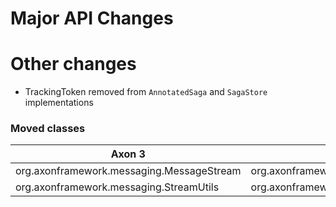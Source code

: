 Major API Changes
=================

Other changes
=============

* TrackingToken removed from `AnnotatedSaga` and `SagaStore` implementations

### Moved classes

|               Axon 3                      |                    Axon 4                      |
|-------------------------------------------|------------------------------------------------|
| org.axonframework.messaging.MessageStream | org.axonframework.common.stream.BlockingStream |
| org.axonframework.messaging.StreamUtils   | org.axonframework.common.stream.StreamUtils    |
